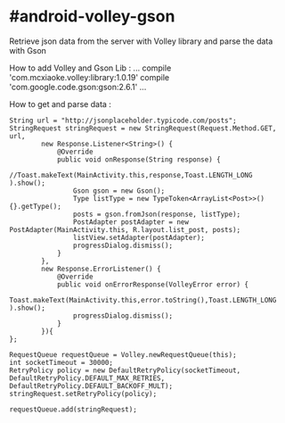#android-volley-gson
======
Retrieve json data from the server with Volley library and parse the data with Gson

How to add Volley and Gson Lib :
...
compile 'com.mcxiaoke.volley:library:1.0.19'
compile 'com.google.code.gson:gson:2.6.1'
...

How to get and parse data :

```
String url = "http://jsonplaceholder.typicode.com/posts";
StringRequest stringRequest = new StringRequest(Request.Method.GET, url,
        new Response.Listener<String>() {
            @Override
            public void onResponse(String response) {
                //Toast.makeText(MainActivity.this,response,Toast.LENGTH_LONG ).show();
                Gson gson = new Gson();
                Type listType = new TypeToken<ArrayList<Post>>() {}.getType();
                posts = gson.fromJson(response, listType);
                PostAdapter postAdapter = new PostAdapter(MainActivity.this, R.layout.list_post, posts);
                listView.setAdapter(postAdapter);
                progressDialog.dismiss();
            }
        },
        new Response.ErrorListener() {
            @Override
            public void onErrorResponse(VolleyError error) {
                Toast.makeText(MainActivity.this,error.toString(),Toast.LENGTH_LONG ).show();
                progressDialog.dismiss();
            }
        }){
};

RequestQueue requestQueue = Volley.newRequestQueue(this);
int socketTimeout = 30000;
RetryPolicy policy = new DefaultRetryPolicy(socketTimeout, DefaultRetryPolicy.DEFAULT_MAX_RETRIES, DefaultRetryPolicy.DEFAULT_BACKOFF_MULT);
stringRequest.setRetryPolicy(policy);

requestQueue.add(stringRequest);

```